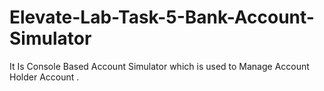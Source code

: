 # Elevate-Lab-Task-5-Bank-Account-Simulator
It Is Console Based Account Simulator which is used to Manage Account Holder Account  .
